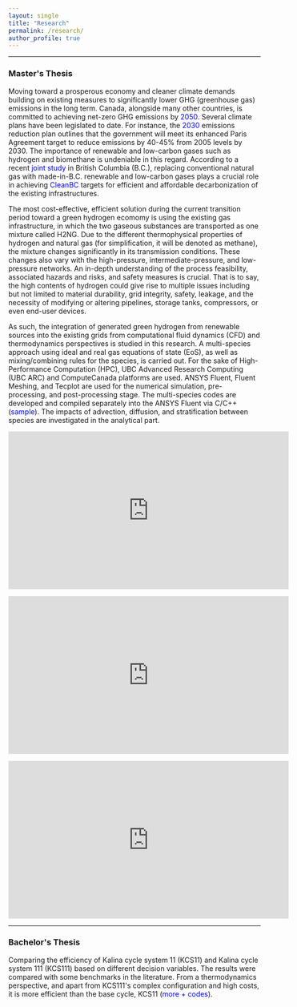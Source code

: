 ```yaml
---
layout: single
title: "Research"
permalink: /research/
author_profile: true
---
```

---

### Master's Thesis
Moving toward a prosperous economy and cleaner climate demands building on existing measures to significantly lower GHG (greenhouse gas) emissions in the long term. Canada, alongside many other countries, is committed to achieving net-zero GHG emissions by <a href="https://www.canada.ca/en/services/environment/weather/climatechange/climate-plan/net-zero-emissions-2050.html" target="_blank" style="color:#0000FF; text-decoration:none;">2050</a>. Several climate plans have been legislated to date. For instance, the <a href="https://publications.gc.ca/collections/collection_2022/eccc/En4-460-2022-eng.pdf" target="_blank" style="color:#0000FF; text-decoration:none;">2030</a> emissions reduction plan outlines that the government will meet its enhanced Paris Agreement target to reduce emissions by 40-45% from 2005 levels by 2030. The importance of renewable and low-carbon gases such as hydrogen and biomethane is undeniable in this regard. According to a recent <a href="https://www.cdn.fortisbc.com/libraries/docs/default-source/news-events/bc-renewable-and-low-carbon-gas-supply-potential-study-2022-03-11.pdf" target="_blank" style="color:#0000FF; text-decoration:none;">joint study</a> in British Columbia (B.C.), replacing conventional natural gas with made-in-B.C. renewable and low-carbon gases plays a crucial role in achieving <a href="https://www2.gov.bc.ca/assets/gov/environment/climate-change/action/cleanbc/cleanbc_roadmap_2030.pdf" target="_blank" style="color:#0000FF; text-decoration:none;">CleanBC</a> targets for efficient and affordable decarbonization of the existing infrastructures.

The most cost-effective, efficient solution during the current transition period toward a green hydrogen ecomomy is using the existing gas infrastructure, in which the two gaseous substances are transported as one mixture called H2NG. Due to the different thermophysical properties of hydrogen and natural gas (for simplification, it will be denoted as methane), the mixture changes significantly in its transmission conditions. These changes also vary with the high-pressure, intermediate-pressure, and low-pressure networks. An in-depth understanding of the process feasibility, associated hazards and risks, and safety measures is crucial. That is to say, the high contents of hydrogen could give rise to multiple issues including but not limited to material durability, grid integrity, safety, leakage, and the necessity of modifying or altering pipelines, storage tanks, compressors, or even end-user devices.

As such, the integration of generated green hydrogen from renewable sources into the existing grids from computational fluid dynamics (CFD) and thermodynamics perspectives is studied in this research. A multi-species approach using ideal and real gas equations of state (EoS), as well as mixing/combining rules for the species, is carried out. For the sake of High-Performance Computation (HPC), UBC Advanced Research Computing (UBC ARC) and ComputeCanada platforms are used. ANSYS Fluent, Fluent Meshing, and Tecplot are used for the numerical simulation, pre-processing, and post-processing stage. The multi-species codes are developed and compiled separately into the ANSYS Fluent via C/C++ (<a href="https://github.com/arashjkh/Directed-Studies-UBC-course" target="_blank" style="color:#0000FF; text-decoration:none;">sample</a>). The impacts of advection, diffusion, and stratification between species are investigated in the analytical part.

<p align='center'>
<iframe width="560" height="315" src="https://www.youtube.com/embed/1FZDPt9dYYA" title="YouTube video player" frameborder="0" allow="accelerometer; autoplay; clipboard-write; encrypted-media; gyroscope; picture-in-picture" allowfullscreen></iframe>
</p>

<p align='center'>
<iframe width="560" height="315" src="https://www.youtube.com/embed/5f-mjwgE9zI" title="YouTube video player" frameborder="0" allow="accelerometer; autoplay; clipboard-write; encrypted-media; gyroscope; picture-in-picture" allowfullscreen></iframe>
</p>

<p align='center'>
<iframe width="560" height="315" src="https://www.youtube.com/embed/mLNrwxAYXDo" title="YouTube video player" frameborder="0" allow="accelerometer; autoplay; clipboard-write; encrypted-media; gyroscope; picture-in-picture" allowfullscreen></iframe>
</p>

---

### Bachelor's Thesis
Comparing the efficiency of Kalina cycle system 11 (KCS11) and Kalina cycle system 111 (KCS111) based on different decision variables. The results were compared with some benchmarks in the literature. From a thermodynamics perspective, and apart from KCS111's complex configuration and high costs, it is more efficient than the base cycle, KCS11 (<a href="https://github.com/arashjkh/Thermodynamic-and-exergy-analysis-of-KCS11-and-two-other-types-with-three-pressure-levels-BSc-Thesis" target="_blank" style="color:#0000FF; text-decoration:none;">more + codes</a>).



